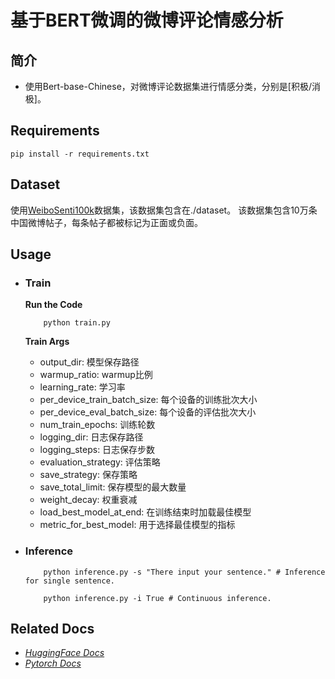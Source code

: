 # 基于BERT微调的微博评论情感分析
## 简介
* 使用Bert-base-Chinese，对微博评论数据集进行情感分类，分别是[积极/消极]。

## Requirements
~~~shell
pip install -r requirements.txt
~~~
## Dataset
使用[WeiboSenti100k](https://huggingface.co/datasets/dirtycomputer/weibo_senti_100k)数据集，该数据集包含在./dataset。
该数据集包含10万条中国微博帖子，每条帖子都被标记为正面或负面。

## Usage
* ### Train
    **Run the Code** 
    ~~~shell
        python train.py
    ~~~
  
    **Train Args**
    * output_dir: 模型保存路径
    * warmup_ratio: warmup比例
    * learning_rate: 学习率
    * per_device_train_batch_size: 每个设备的训练批次大小
    * per_device_eval_batch_size: 每个设备的评估批次大小
    * num_train_epochs: 训练轮数
    * logging_dir: 日志保存路径
    * logging_steps: 日志保存步数
    * evaluation_strategy: 评估策略
    * save_strategy: 保存策略
    * save_total_limit: 保存模型的最大数量
    * weight_decay: 权重衰减
    * load_best_model_at_end: 在训练结束时加载最佳模型
    * metric_for_best_model: 用于选择最佳模型的指标

* ### Inference
  ~~~shell
      python inference.py -s "There input your sentence." # Inference for single sentence.
  ~~~
  ~~~shell
      python inference.py -i True # Continuous inference.
  ~~~

## Related Docs
* *<a href="https://huggingface.co/docs">HuggingFace Docs</a>*
* *<a href="https://pytorch.org/docs/stable/index.html">Pytorch Docs</a>*
